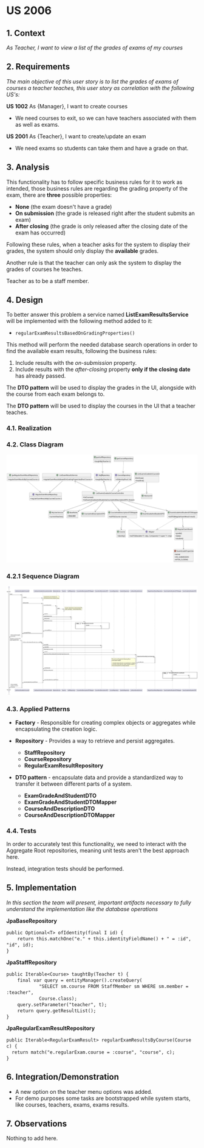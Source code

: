 # US 2006

## 1. Context

*As Teacher, I want to view a list of the grades of exams of my courses*

## 2. Requirements

*The main objective of this user story is to list the grades of exams of courses a teacher teaches, this user story as correlation with the following US's:*


**US 1002** As {Manager}, I want to create courses

- We need courses to exit, so we can have teachers associated with them as well as exams.

**US 2001** As {Teacher}, I want to create/update an exam

- We need exams so students can take them and have a grade on that.


## 3. Analysis

This functionality has to follow specific business rules for it to work
as intended, those business rules are regarding the grading property of the
exam, there are **three** possible properties:

- **None** (the exam doesn't have a grade)
- **On submission** (the grade is released right after the student submits
  an exam)
- **After closing** (the grade is only released after the closing date of
  the exam has occurred)

Following these rules, when a teacher asks for the system to display their
grades, the system should only display the **available** grades.

Another rule is that the teacher can only ask the system to display the grades of courses
he teaches.

Teacher as to be a staff member.

## 4. Design

To better answer this problem a service named **ListExamResultsService** will be
implemented with the following method added to it:

- `regularExamResultsBasedOnGradingProperties()`

This method will perform the
needed database search operations in order to find the available exam results,
following the business rules:

1. Include results with the *on-submission* property.
2. Include results with the *after-closing* property **only if the closing date** has already passed.

The **DTO pattern** will be used to display the grades in the UI, alongside with the course from each
exam belongs to.

The **DTO pattern** will be used to display the courses in the UI that a teacher teaches.

### 4.1. Realization

### 4.2. Class Diagram

![cd](./CD.svg)

### 4.2.1 Sequence Diagram

![sd](./sd.svg)

### 4.3. Applied Patterns

- **Factory** - Responsible for creating complex objects or aggregates while encapsulating the creation logic.

- **Repository** - Provides a way to retrieve and persist aggregates.
  + **StaffRepository**
  + **CourseRepository**
  + **RegularExamResultRepository**

- **DTO pattern** - encapsulate data and provide a standardized way to transfer it between different parts of a system.
    + **ExamGradeAndStudentDTO**
    + **ExamGradeAndStudentDTOMapper**
    + **CourseAndDescriptionDTO**
    + **CourseAndDescriptionDTOMapper**


### 4.4. Tests

In order to accurately test this functionality, we need to interact
with the Aggregate Root repositories, meaning unit tests aren't the best approach here.

Instead, integration tests should be performed.

## 5. Implementation

*In this section the team will present, important artifacts necessary to fully understand the implementation like the database operations*

  **JpaBaseRepository**
    
    public Optional<T> ofIdentity(final I id) {
        return this.matchOne("e." + this.identityFieldName() + " = :id", "id", id);
    }

  **JpaStaffRepository**

    public Iterable<Course> taughtBy(Teacher t) {
        final var query = entityManager().createQuery(
                "SELECT sm.course FROM StaffMember sm WHERE sm.member = :teacher",
                Course.class);
        query.setParameter("teacher", t);
        return query.getResultList();
    }

  **JpaRegularExamResultRepository**

    public Iterable<RegularExamResult> regularExamResultsByCourse(Course c) {
      return match("e.regularExam.course = :course", "course", c);
    }


## 6. Integration/Demonstration

* A new option on the teacher menu options was added.
* For demo purposes some tasks are bootstrapped while system starts, like courses, teachers, exams, exams results.

## 7. Observations

Nothing to add here.